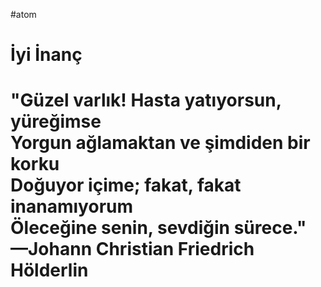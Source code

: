 #atom
<head>
<h1>İyi İnan&ccedil;</h1>

<h1>&quot;G&uuml;zel varlık! Hasta yatıyorsun, y&uuml;reğimse<br />
Yorgun ağlamaktan ve şimdiden bir korku<br />
Doğuyor i&ccedil;ime; fakat, fakat inanamıyorum<br />
&Ouml;leceğine senin, sevdiğin s&uuml;rece.&quot;<br />
&mdash;Johann Christian Friedrich H&ouml;lderlin</h1>
</head>

